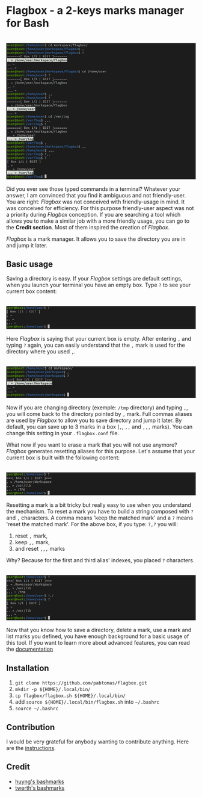 # Flagbox - a 2-keys marks manager for Bash

</br>
<img src="/media/weirdcommands.png">
</br>

Did you ever see those typed commands in a terminal? Whatever your answer, I
am convinced that you find it ambiguous and not friendly-user. You are right:
*Flagbox* was not conceived with friendly-usage in mind. It was conceived for
efficiency. For this purpose friendly-user aspect was not a priority during
*Flagbox* conception. If you are searching a tool which allows you to make a
similar job with a more friendly usage, you can go to the **Credit section**.
Most of them inspired the creation of *Flagbox*.

*Flagbox* is a mark manager. It allows you to save the directory you are in
and jump it later.

## Basic usage

Saving a directory is easy. If your *Flagbox* settings are default settings,
when you launch your terminal you have an empty box. Type `?` to see your
current box content:

</br>
<img src="/media/chain1.png">
</br>

Here *Flagbox* is saying that your current box is empty. After entering `,`
and typing `?` again, you can easily understand that the `,` mark is used for
the directory where you used `,`.

</br>
<img src="/media/chain0.png">
</br>

Now if you are changing directory (exemple: `/tmp` directory) and typing
`,`, you will come back to the directory pointed by `,` mark. Full commas
aliases are used by *Flagbox* to allow you to save directory and jump it
later. By default, you can save up to 3 marks in a box (`,`, `,,` and `,,,`
marks). You can change this setting in your `.flagbox.conf` file.

What now if you want to erase a mark that you will not use anymore? *Flagbox*
generates resetting aliases for this purpose. Let's assume that your current
box is built with the following content:

</br>
<img src="/media/fullfilledbox.png">
</br>

Resetting a mark is a bit tricky but really easy to use when you understand
the mechanism. To reset a mark you have to build a string composed with `?`
and `,` characters. A comma means 'keep the matched mark' and a `?` means
'reset the matched mark'. For the above box, if you type: `?,?` you will:
1. reset `,` mark,
2. keep `,,` mark,
3. and reset `,,,` marks

Why? Because for the first and third alias' indexes, you placed `?`
characters.

</br>
<img src="/media/chain101.png">
</br>

Now that you know how to save a directory, delete a mark, use a mark and list
marks you defined, you have enough background for a basic usage of this tool.
If you want to learn more about advanced features, you can read the
[documentation](https://github.com/pabtomas/flagbox/blob/master/DOCUMENTATION.md)

## Installation

1. `git clone https://github.com/pabtomas/flagbox.git`
2. `mkdir -p ${HOME}/.local/bin/`
3. `cp flagbox/flagbox.sh ${HOME}/.local/bin/`
4. add `source ${HOME}/.local/bin/flagbox.sh` into `~/.bashrc`
5. `source ~/.bashrc`

## Contribution

I would be very grateful for anybody wanting to contribute anything. Here are
the [instructions](https://github.com/pabtomas/flagbox/blob/master/CONTRIBUTING.md).

## Credit

- [huyng's bashmarks](https://github.com/huyng/bashmarks)
- [twerth's bashmarks](https://github.com/twerth/bashmarks)
